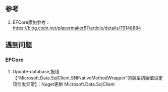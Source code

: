 ## 参考

1. EFCore添加参考：https://blog.csdn.net/playermaker57/article/details/79148884



## 遇到问题

### EFCore

1. Update-database,报错【“Microsoft.Data.SqlClient.SNINativeMethodWrapper”的类型初始值设定项引发异常】：Nuget更新 Microsoft.Data.SqlClient 